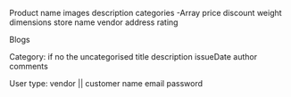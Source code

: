 Product
name
images
description
categories -Array
price
discount
weight
dimensions
store name
vendor
address
rating

Blogs

Category: if no the uncategorised
title
description
issueDate
author
comments

User
type: vendor || customer
name
email
password
